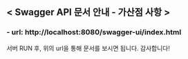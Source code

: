 ## < Swagger API 문서 안내 - 가산점 사항 >
### <strong>- url</strong>: http://localhost:8080/swagger-ui/index.html
서버 RUN 후, 위의 url을 통해 문서를 보시면 됩니다. 감사합니다!